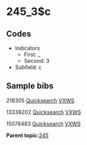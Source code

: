 # 245\_3$c

## Codes

-   Indicators
    -   First: \_
    -   Second: 3
-   Subfield: c

## Sample bibs

218305 [Quicksearch](https://search.library.yale.edu/catalog/218305) [VXWS](http://prodorbis.library.yale.edu:7014/vxws/GetHoldingsService?bibId=218305)

13338202 [Quicksearch](https://search.library.yale.edu/catalog/13338202) [VXWS](http://prodorbis.library.yale.edu:7014/vxws/GetHoldingsService?bibId=13338202)

15078483 [Quicksearch](https://search.library.yale.edu/catalog/15078483) [VXWS](http://prodorbis.library.yale.edu:7014/vxws/GetHoldingsService?bibId=15078483)

**Parent topic:**[245](../../tags/245/245.md)

